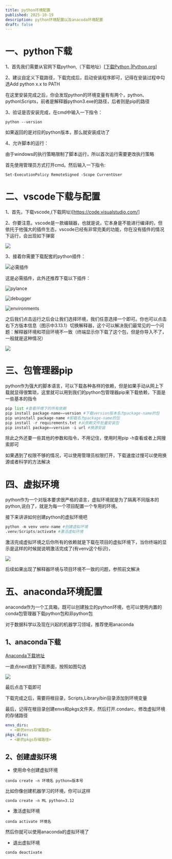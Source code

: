 ```yaml
---
title: python环境配置
published: 2025-10-19
description: python环境配置以及anacoda环境配置
draft: false
---
```


# 一、python下载

1、首先我们需要从官网下载python,（下载地址）[[下载Python |Python.org](https://www.python.org/downloads/)]

2、建议自定义下载路径，下载完成后，启动安装程序即可，记得在安装过程中勾选Add python x.x to PATH

在这里安装完成之后，你会发现python的环境变量有有两个，python、python\Scripts，前者是解释器python3.exe的路径，后者则是pip的路径

3、验证是否安装完成，在cmd中输入一下指令：

```shell
python --version
```

如果返回的是对应的python版本，那么就安装成功了

4、允许脚本的运行：

由于windows的执行策略限制了脚本运行，所以首次运行需要更改执行策略

首先使用管理员方式打开cmd。然后输入一下指令:

```shell
Set-ExecutionPolicy RemoteSigned -Scope CurrentUser
```

# 二、vscode下载与配置

1、首先，下载vscode,(下载网址)[https://code.visualstudio.com/]

2、你要注意。vscode是一款编辑器，也就是说，它本身是不能进行编译的，但依托于他强大的插件生态，vscode已经有非常完美的功能，你在没有插件的情况下运行，会出现如下弹窗

![](image0.png)

3、接着你需要下载配套的python插件：

![必需插件](image1.png)

这是必需插件，此外还推荐下载以下插件：

![pylance](image2.png)

![debugger](image3.png)

![environments](image4.png)

之后我们点击运行之后会让我们选择环境，我们任意选择一个即可。你也可以点击右下方版本信息（图示中3.13.1）切换解释器，这个可以解决我们最常见的一个问题：解释器环境和项目环境不一致（终端显示你下载了这个包，但是你导入不了，一般就是这种情况）

![](image5.png)

# 三、包管理器pip

python作为强大的脚本语言，可以下载各种各样的依赖，但是如果手动从网上下载就显得很繁琐，这里就可以用到我们的python包管理器pip来下载依赖，下面是一些基本的指令

```python
pip list #查看环境下的所有依赖
pip install package-name==version #下载version版本名为package-name的包
pip uninstall package-name #卸载名为package-name的包
pip install -r requirements.txt #从依赖文件批量安装包
pip install package==version -i url #换源安装
```

除此之外还要一些其他的参数和指令，不用记住，使用时用pip -h查看或者上网搜索即可

如果遇到了权限不够的情况，可以使用管理员权限打开，下载速度过慢可以使用换源或者科学的方法解决

# 四、虚拟环境

python作为一个对版本要求很严格的语言，虚拟环境就是为了隔离不同版本的python,说白了，就是为每一个项目配置一个专用的环境。

接下来讲讲如何创建python的虚拟环境吧

```python
python -m venv venv-name #创建虚拟环境
.venv/Scripts/activate #激活虚拟环境
```

激活完成虚拟环境之后你所有的依赖就是下载在项目的虚拟环境下，当你终端的显示是这样的时候就说明激活完成了(有venv这个标识)，

![](image6.png)

后续如果出现了解释器环境与项目环境不一致的问题，参照前文解决

# 五、anaconda环境配置

anaconda作为一个工具箱，既可以创建独立的python环境，也可以使用内置的conda包管理器下载python包和非python包

对于数据科学以及现在兴起的机器学习领域，推荐使用anaconda

## 1、anaconda下载

[Anaconda下载地址](https://www.anaconda.com/download)

一直点next直到下面界面，按照如图勾选

![](image7.png)

最后点击下载即可

下载完成之后，需要将根目录，Scripts,Library/bin目录添加到环境变量

最后，记得在根目录创建envs和pkgs文件夹，然后打开.condarc，修改虚拟环境的存储路径

```yaml
envs_dirs:
  - <新的envs存储路径>
pkgs_dirs:
  - <新的pkgs存储路径>
```

## 2、创建虚拟环境

- 使用命令创建虚拟环境

```
conda create -n 环境名 python=版本号
```

比如你像创建机器学习的环境，你可以这样

```
conda create -n ML python=3.12
```

- 激活虚拟环境

```
conda activate 环境名
```

然后你就可以使用anaconda的虚拟环境了

- 退出虚拟环境

```
conda deactivate
```

